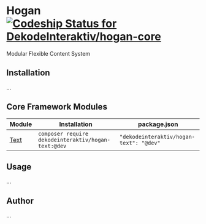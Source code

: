 # Hogan [ ![Codeship Status for DekodeInteraktiv/hogan-core](https://app.codeship.com/projects/58f4d340-97ba-0135-2412-665d154dd139/status?branch=master)](https://app.codeship.com/projects/251897)

Modular Flexible Content System



## Installation
…

## Core Framework Modules

Module | Installation | package.json
--- | --- | ---
[Text](https://github.com/DekodeInteraktiv/hogan-text) | `composer require dekodeinteraktiv/hogan-text:@dev` | `"dekodeinteraktiv/hogan-text": "@dev"`

## Usage
…

## Author
…

